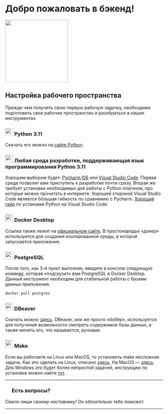 # Добро пожаловать в бэкенд!
<img src="https://github.com/profcomff/interns/assets/126605382/e3e2f2e7-ff18-4e74-8f16-277362495465" width="200" height="200">

## Настройка рабочего пространства
Прежде чем получить свою первую рабочую задачку, необходимо подготовить свое рабочее пространство и разобраться в наших инструментах.

### <img src="https://github.com/profcomff/interns/assets/126605382/3e35a08a-4639-4821-a9f7-d1dda2420de8" width="25" height="25"> Python 3.11 
   Скачать его можно на [сайте Python](https://www.python.org/).

### <img src="https://github.com/profcomff/interns/assets/126605382/178c56f1-a789-4bc7-baf6-2ea1fee1e063" width="25" height="25"> Любая среда разработки, поддерживающая язык программирования Python 3.11 
   Хорошим выбором будет: [Pycharm IDE](https://www.jetbrains.com/ru-ru/pycharm/) или [Visual Studio Code](https://code.visualstudio.com/download). Первая среда позволит вам приступить к разработке почти сразу. Вторая же требует установки необходимых для работы с Python плагинов, про которые можно прочитать в интернете. Хорошей стороной Visual Studio Code является бóльшая гибкость по сравнению с Pycharm. [Хороший гайд](https://pythonchik.ru/osnovy/python-i-vs-code) по установке Python на Visual Studio Code.

### <img src="https://github.com/profcomff/interns/assets/126605382/294e5d90-310b-43be-b476-ec2fab788823" width="25" height="25"> Docker Desktop 
   Ссылка также лежит на [официальном сайте](https://www.docker.com/products/docker-desktop/). В простонародье «докер» используется для создания изолированной среды, в которой запускается приложение.

### <img src="https://github.com/profcomff/interns/assets/126605382/24932c98-77c0-4248-8d8b-662a779b6a08" width="25" height="25"> PostgreSQL
   После того, как 3-й пункт выполнен, введите в консоли следующую команду, которая «подгрузит» вам PostgreSQL в Docker Desktop.  Данный инструмент необходим для стабильной работы с базами данных приложения.
   ```console
   docker pull postgres
   ```
### <img src="https://github.com/profcomff/interns/assets/126605382/db810440-0aa3-4c99-88a8-ff42b23f9d71" width="25" height="25"> DBeaver 
   Скачать можно [здесь](https://dbeaver.io/). DBeaver, или же просто «бобёр», используется для получения возможности смотреть содержимое базы данных, а также менять его, что называется, ручками.

### <img src="https://github.com/profcomff/interns/assets/126605382/23fff00f-4224-4b5f-96e7-c0448b6f8464" width="25" height="25"> Make
   Если вы работаете на Linux или MacOS, то установить make несложная задача. Как это сделать на Linux, описано [здесь](https://linuxhint.com/install-make-ubuntu/). На MacOS — [здесь](https://formulae.brew.sh/formula/make). Для Windows это будет более непростой задачей, инструкцию по установке можно найти [тут](https://stackoverflow.com/questions/32127524/how-to-install-and-use-make-in-windows).

___
### <img src="https://github.com/profcomff/interns/assets/126605382/c9c4444e-d5d7-4fd7-93d8-2aad73f8254e" width="17" height="17">    Есть вопросы?
   *Смело пиши своему наставнику! Он обязательно тебе поможет.*
___


